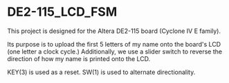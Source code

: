 # DE2-115_LCD_FSM

This project is designed for the Altera DE2-115 board (Cyclone IV E family).

Its purpose is to upload the first 5 letters of my name onto the board's LCD (one letter a clock cycle.) Additionally, we use a slider switch to reverse the direction of how my name is printed onto the LCD.

KEY(3) is used as a reset.
SW(1) is used to alternate directionality.
